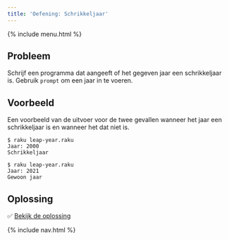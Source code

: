 ```yaml
---
title: 'Oefening: Schrikkeljaar'
---
```


{% include menu.html %}

## Probleem

Schrijf een programma dat aangeeft of het gegeven jaar een schrikkeljaar is. Gebruik `prompt` om een jaar in te voeren.

## Voorbeeld

Een voorbeeld van de uitvoer voor de twee gevallen wanneer het jaar een schrikkeljaar is en wanneer het dat niet is.

```console
$ raku leap-year.raku
Jaar: 2000
Schrikkeljaar

$ raku leap-year.raku
Jaar: 2021
Gewoon jaar
```

## Oplossing

✅ [Bekijk de oplossing](solution)

{% include nav.html %}